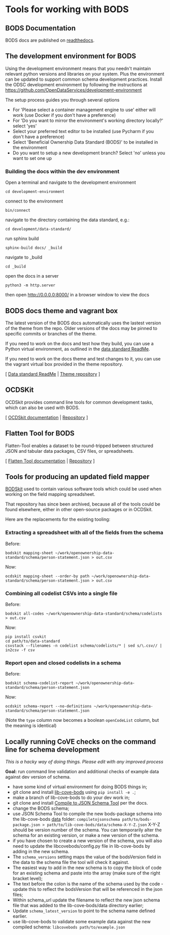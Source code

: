 # Tools for working with BODS

## BODS Documentation

BODS docs are published on [readthedocs](https://standard.openownership.org).

## The development environment for BODS

Using the development environment means that you needn't maintain relevant python versions and libraries on your system. Plus the environment can be updated to support common schema development practices.
Install the ODSC development environment by following the instructions at https://github.com/OpenDataServices/development-environment

The setup process guides you through several options
- For 'Please select a container management engine to use' either will work (use Docker if you don't have a preference) 
- For 'Do you want to mirror the environment's working directory locally?' select 'yes'
- Select your preferred text editor to be installed (use Pycharm if you don't have a preference)
- Select 'Beneficial Ownership Data Standard (BODS)' to be installed in the environment
- Do you want to setup a new development branch? Select 'no' unless you want to set one up

### Building the docs within the dev environment
Open a terminal and navigate to the development environment 

``cd development-environment``

connect to the environment 

``bin/connect``

navigate to the directory containing the data standard, e.g.:

``cd development/data-standard/``

run sphinx build

``sphinx-build docs/ _build``

navigate to _build 

``cd _build``

open the docs in a server 

``python3 -m http.server``

then open http://0.0.0.0:8000/ in a browser window to view the docs 

## BODS docs theme and vagrant box

The latest version of the BODS docs automatically uses the lastest version of the theme from the repo. Older versions of the docs may be pinned to specific commits or branches of the theme.

If you need to work on the docs and test how they build, you can use a Python virtual environment, as outlined in the [data standard ReadMe](https://github.com/openownership/data-standard#build--test-the-docs-locally).

If you need to work on the docs theme and test changes to it, you can use the vagrant virtual box provided in the theme repository.

[ [Data standard ReadMe](https://github.com/openownership/data-standard#build--test-the-docs-locally)  |  [Theme repository](https://github.com/openownership/data-standard-sphinx-theme) ]

## OCDSKit

OCDSkit provides command line tools for common development tasks, which can also be used with BODS.

[ [OCDSkit documentation](https://ocdskit.readthedocs.io/en/master/cli.html) | [Repository](https://github.com/openownership/ocdskit) ]

## Flatten Tool for BODS

Flatten-Tool enables a dataset to be round-tripped between structured JSON and tabular data packages, CSV files, or spreadsheets.

[ [Flatten Tool documentation](https://flatten-tool.readthedocs.io/en/latest/usage-bods/) | [Repository](https://github.com/OpenDataServices/flatten-tool) ]

## Tools for producing an updated field mapper

[BODSkit](https://github.com/openownership/bodskit) used to contain various
software tools which could be used when working on the field mapping spreadsheet.

That repository has since been archived, because all of the tools could be
found elsewhere, either in other open-source packages or in OCDSkit.

Here are the replacements for the existing tooling:

### Extracting a spreadsheet with all of the fields from the schema

Before:

`bodskit mapping-sheet ~/work/openownership-data-standard/schema/person-statement.json > out.csv`

Now:

`ocdskit mapping-sheet --order-by path ~/work/openownership-data-standard/schema/person-statement.json > out.csv`

### Combining all codelist CSVs into a single file

Before:

`bodskit all-codes ~/work/openownership-data-standard/schema/codelists > out.csv`

Now:

```shell
pip install csvkit
cd path/to/data-standard
csvstack --filenames -n codelist schema/codelists/* | sed s/\.csv// | in2csv -f csv
```

### Report open and closed codelists in a schema

Before:

`bodskit schema-codelist-report ~/work/openownership-data-standard/schema/person-statement.json`

Now:

`ocdskit schema-report --no-definitions ~/work/openownership-data-standard/schema/person-statement.json`

(Note the `type` column now becomes a boolean `openCodeList` column, but the
meaning is identical)

## Locally running CoVE checks on the command line for schema development
_This is a hacky way of doing things. Please edit with any improved process_

**Goal:** run command line validation and additional checks of example data against dev version of schema.

* have some kind of virtual environment for doing BODS things in;
* git clone and install [lib-cove-bods](https://github.com/openownership/lib-cove-bods) using `pip install -e .`;
* make a branch of lib-cove-bods to do your dev work in;
* git clone and install [Compile to JSON Schema Tool](https://github.com/OpenDataServices/compile-to-json-schema) per the docs.
* change the BODS schema;
* use JSON Schema Tool to compile the new bods-package schema into the lib-cove-bods [data](https://github.com/openownership/lib-cove-bods/tree/master/data) folder: `compiletojsonschema path/to/bods-package.json > path/to/lib-cove-bods/data/schema-X-Y-Z.json` X-Y-Z should be version number of the schema. You can temporarily alter the schema for an existing version, or make a new version of the schema.
* if you have chosen to create a new version of the schema, you will also need to update the libcovebods/config.py file in lib-cove-bods by adding in the new schema. 
* The `schema_versions` setting maps the value of the bodsVersion field in the data to the schema file the tool will check it against.
* The easiest way to add in the new schema is to copy the block of code for an existing schema and paste into the array (make sure of the right bracket level);
* The text before the colon is the name of the schema used by the code - update this to reflect the bodsVersion that will be referenced in the json files;
* Within schema_url update the filename to reflect the new json schema file that was added to the lib-cove-bods/data directory earlier;
* Update `schema_latest_version` to point to the schema name defined earlier.
* use lib-cove-bods to validate some example data against the new compiled schema: `libcovebods path/to/example.json`
